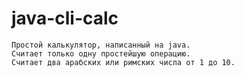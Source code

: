 # java-cli-calc
```
Простой калькулятор, написанный на java.
Считает только одну простейшую операцию.
Считает два арабских или римских числа от 1 до 10.
```
